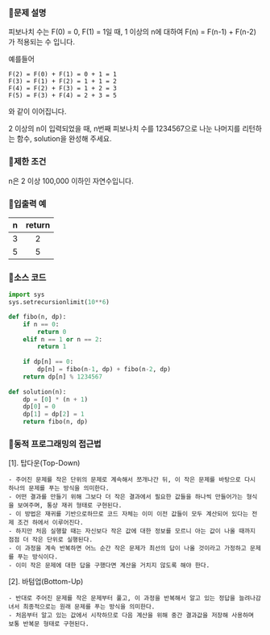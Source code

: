 ### 📌문제 설명

피보나치 수는 F(0) = 0, F(1) = 1일 때, 1 이상의 n에 대하여 F(n) = F(n-1) + F(n-2) 가 적용되는 수 입니다.

예를들어

```
F(2) = F(0) + F(1) = 0 + 1 = 1
F(3) = F(1) + F(2) = 1 + 1 = 2
F(4) = F(2) + F(3) = 1 + 2 = 3
F(5) = F(3) + F(4) = 2 + 3 = 5
```
와 같이 이어집니다.

2 이상의 n이 입력되었을 때, n번째 피보나치 수를 1234567으로 나눈 나머지를 리턴하는 함수, solution을 완성해 주세요.

### 📌제한 조건

n은 2 이상 100,000 이하인 자연수입니다.

### 📌입출력 예

|n|return|
|:-----:|:-----:|
|3|2|
|5|5|

### 📌소스 코드

```python
import sys
sys.setrecursionlimit(10**6)

def fibo(n, dp):
    if n == 0:
        return 0
    elif n == 1 or n == 2:
        return 1
    
    if dp[n] == 0:
        dp[n] = fibo(n-1, dp) + fibo(n-2, dp)
    return dp[n] % 1234567
            
def solution(n):
    dp = [0] * (n + 1)
    dp[0] = 0
    dp[1] = dp[2] = 1
    return fibo(n, dp)
```

### 📌동적 프로그래밍의 접근법

[1]. 탑다운(Top-Down)

```
- 주어진 문제를 작은 단위의 문제로 계속해서 쪼개나간 뒤, 이 작은 문제를 바탕으로 다시 하나의 문제를 푸는 방식을 의미한다.
- 어떤 결과를 만들기 위해 그보다 더 작은 결과에서 필요한 값들을 하나씩 만들어가는 형식을 보여주며, 통상 재귀 형태로 구현된다.
- 이 방법은 재귀를 기반으로하므로 코드 자체는 이미 이전 값들이 모두 계산되어 있다는 전제 조건 하에서 이루어진다.
- 하지만 처음 실행할 때는 자신보다 작은 값에 대한 정보를 모르니 아는 값이 나올 때까지 점점 더 작은 단위로 실행된다.
- 이 과정을 계속 반복하면 어느 순간 작은 문제가 최선의 답이 나올 것이라고 가정하고 문제를 푸는 방식이다.
- 이미 작은 문제에 대한 답을 구했다면 계산을 거치지 않도록 해야 한다.
```

[2]. 바텀업(Bottom-Up)

```
- 반대로 주어진 문제를 작은 문제부터 풀고, 이 과정을 반복해서 알고 있는 정답을 늘려나감녀서 최종적으로는 원래 문제를 푸는 방식을 의미한다.
- 처음부터 알고 있는 값에서 시작하므로 다음 계산을 위해 중간 결과값을 저장해 사용하며 보통 반복문 형태로 구현된다.
```
